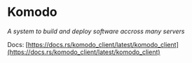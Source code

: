 # Komodo
*A system to build and deploy software accross many servers*

Docs: [https://docs.rs/komodo_client/latest/komodo_client](https://docs.rs/komodo_client/latest/komodo_client)